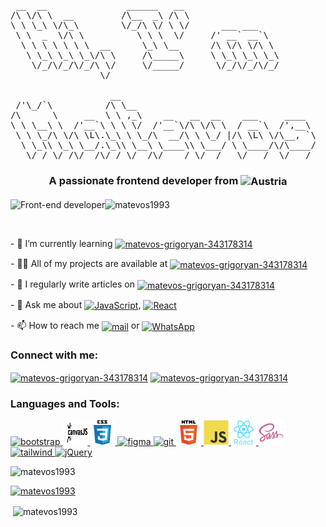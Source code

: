<pre style="font-weight: 6">
 __  __               ______   __                         
/\ \/\ \  __         /\__  _\ /\ \                        
\ \ \_\ \/\_\        \/_/\ \/ \ \/      ___ ___           
 \ \  _  \/\ \          \ \ \  \/     /' __` __`\         
  \ \ \ \ \ \ \  __      \_\ \__      /\ \/\ \/\ \        
   \ \_\ \_\ \_\/\ \     /\_____\     \ \_\ \_\ \_\       
    \/_/\/_/\/_/\ \/     \/_____/      \/_/\/_/\/_/       
                 \/                                       
                                                          
                   __                                     
 /'\_/`\          /\ \__                                  
/\      \     __  \ \ ,_\    __   __  __    ___     ____  
\ \ \__\ \  /'__`\ \ \ \/  /'__`\/\ \/\ \  / __`\  /',__\ 
 \ \ \_/\ \/\ \L\.\_\ \ \_/\  __/\ \ \_/ |/\ \L\ \/\__, `\
  \ \_\\ \_\ \__/.\_\\ \__\ \____\\ \___/ \ \____/\/\____/
   \/_/ \/_/\/__/\/_/ \/__/\/____/ \/__/   \/___/  \/___/  
</pre>
                                                                                                                                  
<h3 align="center">A passionate frontend developer from <img src="https://img.icons8.com/?size=100&id=15506&format=png&color=000000" alt="Austria" align="center" height="40"></h3>

<p><img src="https://globaleducation.s3.ap-south-1.amazonaws.com/globaledu/gif/front-end-development.gif" alt="Front-end developer" width="500" align="center"><img align="center" src="https://github-readme-stats.vercel.app/api/top-langs?username=matevos1993&show_icons=true&locale=en&layout=compact" alt="matevos1993" width="500"/></p>
<br>

<p>- 🌱 I’m currently learning <a href="https://nextjs.org/" target="blank"><img align="center" src="https://img.icons8.com/?size=100&id=AU6Wc7r56Fxz&format=png&color=000000" alt="matevos-grigoryan-343178314" height="40" width="40" /></a></p>

<p>- 👨‍💻 All of my projects are available at <a href="https://github.com/Matevos1993" target="blank"><img align="center" src="https://img.icons8.com/?size=100&id=63777&format=png&color=000000" alt="matevos-grigoryan-343178314" height="40" width="40" /></a></p>

<p>- 📝 I regularly write articles on <a href="https://linkedin.com/in/matevos-grigoryan-343178314" target="blank"><img align="center" src="https://raw.githubusercontent.com/rahuldkjain/github-profile-readme-generator/master/src/images/icons/Social/linked-in-alt.svg" alt="matevos-grigoryan-343178314" height="30" width="40" /></a></p>

<p>- 💬 Ask me about <a href="#"><img src="https://img.icons8.com/?size=100&id=108784&format=png&color=000000" alt="JavaScript" align="center" width="40" height="40"></a>, <a href="#"><img src="https://img.icons8.com/?size=100&id=asWSSTBrDlTW&format=png&color=000000" alt="React" align="center" width="40" height="40"></a></p>

<p>- 📫 How to reach me <a href="mailto:mat.grigoryan@gmail.com" target="_blank"><img src="https://img.icons8.com/?size=100&id=AqmeMIaHAeDY&format=png&color=000000" alt="mail"  align="center" height="40" width="40"></a> or <a href="https://wa.me/436766877568" target="_blank"><img src="https://img.icons8.com/?size=100&id=16713&format=png&color=000000" alt="WhatsApp" height="40" width="40" align="center"></a></p>


<h3 align="left">Connect with me:</h3>
<p align="left">
<a href="https://linkedin.com/in/matevos-grigoryan-343178314" target="blank"><img align="center" src="https://raw.githubusercontent.com/rahuldkjain/github-profile-readme-generator/master/src/images/icons/Social/linked-in-alt.svg" alt="matevos-grigoryan-343178314" height="30" width="40" /></a>
  <a href="https://www.xing.com/profile/Matevos_Grigoryan017478/web_profiles?expandNeffi=true" target="blank"><img align="center" src="https://img.icons8.com/?size=100&id=13979&format=png&color=000000" alt="matevos-grigoryan-343178314" height="40" width="40" /></a>
</p>

<h3 align="left">Languages and Tools:</h3>
<p align="left"> <a href="https://getbootstrap.com" target="_blank" rel="noreferrer"> <img src="https://img.icons8.com/?size=100&id=PndQWK6M1Hjo&format=png&color=000000" alt="bootstrap" width="40" height="40"/> </a> <a href="https://canvasjs.com" target="_blank" rel="noreferrer"> <img src="https://raw.githubusercontent.com/Hardik0307/Hardik0307/master/assets/canvasjs-charts.svg" alt="canvasjs" width="40" height="40"/> </a> <a href="https://www.w3schools.com/css/" target="_blank" rel="noreferrer"> <img src="https://raw.githubusercontent.com/devicons/devicon/master/icons/css3/css3-original-wordmark.svg" alt="css3" width="40" height="40"/> </a> <a href="https://www.figma.com/" target="_blank" rel="noreferrer"> <img src="https://www.vectorlogo.zone/logos/figma/figma-icon.svg" alt="figma" width="40" height="40"/> </a> <a href="https://git-scm.com/" target="_blank" rel="noreferrer"> <img src="https://www.vectorlogo.zone/logos/git-scm/git-scm-icon.svg" alt="git" width="40" height="40"/> </a> <a href="https://www.w3.org/html/" target="_blank" rel="noreferrer"> <img src="https://raw.githubusercontent.com/devicons/devicon/master/icons/html5/html5-original-wordmark.svg" alt="html5" width="40" height="40"/> </a> <a href="https://developer.mozilla.org/en-US/docs/Web/JavaScript" target="_blank" rel="noreferrer"> <img src="https://raw.githubusercontent.com/devicons/devicon/master/icons/javascript/javascript-original.svg" alt="javascript" width="40" height="40"/> </a> <a href="https://reactjs.org/" target="_blank" rel="noreferrer"> <img src="https://raw.githubusercontent.com/devicons/devicon/master/icons/react/react-original-wordmark.svg" alt="react" width="40" height="40"/> </a> <a href="https://sass-lang.com" target="_blank" rel="noreferrer"> <img src="https://raw.githubusercontent.com/devicons/devicon/master/icons/sass/sass-original.svg" alt="sass" width="40" height="40"/> </a> <a href="https://tailwindcss.com/" target="_blank" rel="noreferrer"> <img src="https://www.vectorlogo.zone/logos/tailwindcss/tailwindcss-icon.svg" alt="tailwind" width="40" height="40"/> </a> <a href="https://jquery.com/" target="_blank" rel="noreferrer"> <img src="https://jquery.com/wp-content/themes/jquery.com/i/favicon.ico" alt="jQuery" width="40" height="40"/> </a></p>

<p align="left"> <img src="https://komarev.com/ghpvc/?username=matevos1993&label=Profile%20views&color=0e75b6&style=flat" alt="matevos1993"/> </p>

<p align="left"> <a href="https://github.com/ryo-ma/github-profile-trophy"><img src="https://github-profile-trophy.vercel.app/?username=matevos1993" alt="matevos1993" style="width: 250;" /></a> </p>

<p>&nbsp;<img align="center" src="https://github-readme-stats.vercel.app/api?username=matevos1993&show_icons=true&locale=en" alt="matevos1993" /></p>

